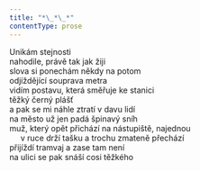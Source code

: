 ```yaml
---
title: "*\_*\_*"
contentType: prose
---
```


<section>

Unikám stejnosti  
nahodile, právě tak jak žiji  
slova si ponechám někdy na potom  
odjíždějící souprava metra  
vidím postavu, která směřuje ke stanici  
těžký černý plášť  
a pak se mi náhle ztratí v davu lidí  
na město už jen padá špinavý sníh  
muž, který opět přichází na nástupiště, najednou  
     v ruce drží tašku a trochu zmateně přechází  
přijíždí tramvaj a zase tam není  
na ulici se pak snáší cosi těžkého

</section>
